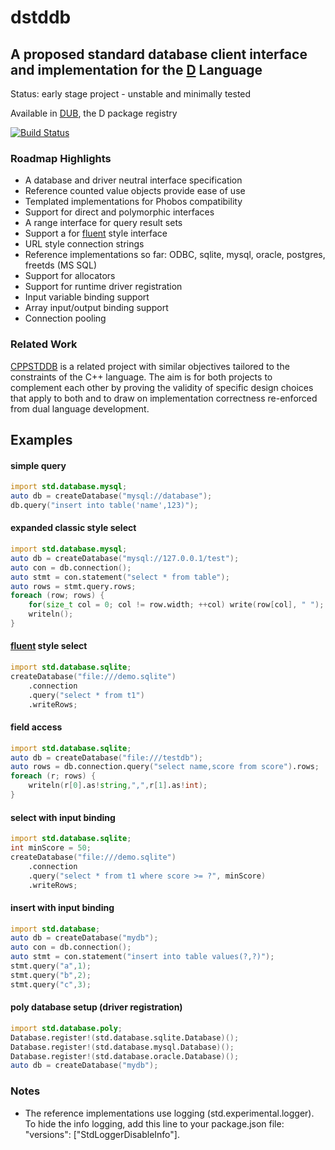 # dstddb
## A proposed standard database client interface and implementation for the [D](http://dlang.org) Language

Status: early stage project - unstable and minimally tested

Available in [DUB](https://code.dlang.org/packages/dstddb), the D package registry

[![Build Status](https://travis-ci.org/cruisercoder/dstddb.svg?branch=master)](https://travis-ci.org/cruisercoder/dstddb)

### Roadmap Highlights
- A database and driver neutral interface specification
- Reference counted value objects provide ease of use
- Templated implementations for Phobos compatibility 
- Support for direct and polymorphic interfaces
- A range interface for query result sets
- Support a for [fluent](http://en.wikipedia.org/wiki/Fluent_interface) style interface
- URL style connection strings
- Reference implementations so far: ODBC, sqlite, mysql, oracle, postgres, freetds (MS SQL)
- Support for allocators
- Support for runtime driver registration
- Input variable binding support
- Array input/output binding support
- Connection pooling

### Related Work
[CPPSTDDB](https://github.com/cruisercoder/cppstddb) is a related project with
similar objectives tailored to the constraints of the C++ language.  The aim is
for both projects to complement each other by proving the validity of specific
design choices that apply to both and to draw on implementation correctness 
re-enforced from dual language development.

## Examples

#### simple query
```D
import std.database.mysql;
auto db = createDatabase("mysql://database");
db.query("insert into table('name',123)");
```

#### expanded classic style select
```D
import std.database.mysql;
auto db = createDatabase("mysql://127.0.0.1/test");
auto con = db.connection();
auto stmt = con.statement("select * from table");
auto rows = stmt.query.rows;
foreach (row; rows) {
    for(size_t col = 0; col != row.width; ++col) write(row[col], " ");
    writeln();
}

```
#### [fluent](http://en.wikipedia.org/wiki/Fluent_interface) style select
```D
import std.database.sqlite;
createDatabase("file:///demo.sqlite")
    .connection
    .query("select * from t1")
    .writeRows;
```

#### field access
```D
import std.database.sqlite;
auto db = createDatabase("file:///testdb");
auto rows = db.connection.query("select name,score from score").rows;
foreach (r; rows) {
    writeln(r[0].as!string,",",r[1].as!int);
}
```

#### select with input binding
```D
import std.database.sqlite;
int minScore = 50;
createDatabase("file:///demo.sqlite")
    .connection
    .query("select * from t1 where score >= ?", minScore)
    .writeRows;
```

#### insert with input binding
```D
import std.database;
auto db = createDatabase("mydb");
auto con = db.connection();
auto stmt = con.statement("insert into table values(?,?)");
stmt.query("a",1);
stmt.query("b",2);
stmt.query("c",3);
```

#### poly database setup (driver registration)
```D
import std.database.poly;
Database.register!(std.database.sqlite.Database)();
Database.register!(std.database.mysql.Database)();
Database.register!(std.database.oracle.Database)();
auto db = createDatabase("mydb");
```

### Notes

- The reference implementations use logging (std.experimental.logger). To hide the info logging, add this line to your package.json file: "versions": ["StdLoggerDisableInfo"].

